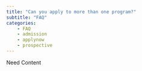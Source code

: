 ```yaml
---
title: "Can you apply to more than one program?"
subtitle: "FAQ"
categories:
    - FAQ
    - admission
    - applynow
    - prospective
---
```


Need Content
